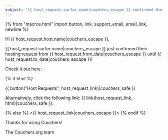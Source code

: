 ```yaml
---
subject: "{{ host_request.surfer.name|couchers_escape }} confirmed their hosting request!"
---
```


{% from "macros.html" import button, link, support_email, email_link, newline %}

Hi {{ host_request.host.name|couchers_escape }},

{{ host_request.surfer.name|couchers_escape }} just confirmed their hosting request from {{ host_request.from_date|couchers_escape }} until {{ host_request.to_date|couchers_escape }}!

Check it out here:

{% if html %}

{{ button("Host Requests", host_request_link)|couchers_safe }}

Alternatively, click the following link: {{ link(host_request_link, html)|couchers_safe }}.

{% else %}
<{{ host_request_link|couchers_escape }}>
{% endif %}

Thanks for using Couchers!

The Couchers.org team

